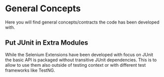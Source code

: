 # General Concepts

Here you will find general concepts/contracts the code has been developed with.

## Put JUnit in Extra Modules

While the Selenium Extensions have been developed with focus on JUnit the basic API is packaged without transitive
JUnit dependencies. This is to allow to use them also outside of testing context or with different test frameworks
like TestNG.
